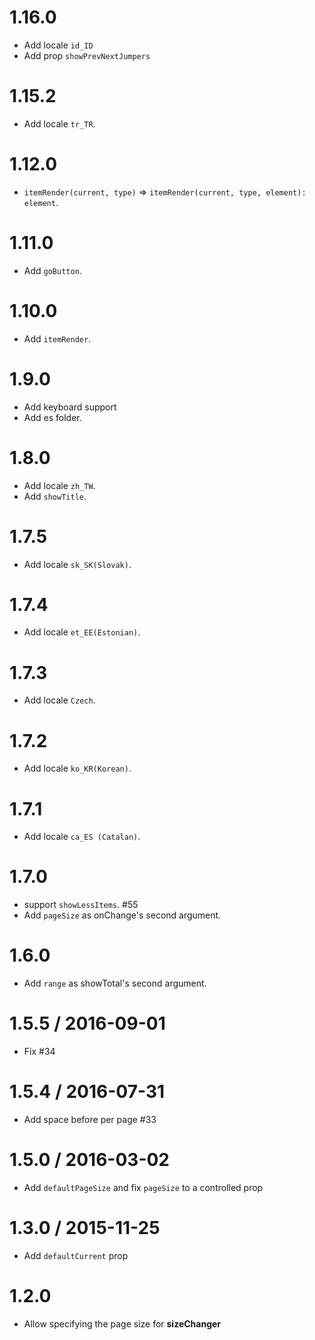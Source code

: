 1.16.0
==================

* Add locale `id_ID`
* Add prop `showPrevNextJumpers`

1.15.2
==================

* Add locale `tr_TR`.

1.12.0
==================

* `itemRender(current, type)` => `itemRender(current, type, element): element`.

1.11.0
==================

* Add `goButton`.

1.10.0
==================

* Add `itemRender`.

1.9.0
==================

* Add keyboard support
* Add es folder.

1.8.0
==================

* Add locale `zh_TW`.
* Add `showTitle`.

1.7.5
==================

* Add locale `sk_SK(Slovak)`.

1.7.4
==================

* Add locale `et_EE(Estonian)`.

1.7.3
==================

* Add locale `Czech`.

1.7.2
==================

* Add locale `ko_KR(Korean)`.

1.7.1
==================

* Add locale `ca_ES (Catalan)`.

1.7.0
==================

* support `showLessItems`. #55
* Add `pageSize` as onChange's second argument.

1.6.0
==================

* Add `range` as showTotal's second argument.

1.5.5 / 2016-09-01
==================

* Fix #34

1.5.4 / 2016-07-31
==================

* Add space before per page #33

1.5.0 / 2016-03-02
==================

* Add `defaultPageSize` and fix `pageSize` to a controlled prop

1.3.0 / 2015-11-25
==================

* Add `defaultCurrent` prop

1.2.0
==================

* Allow specifying the page size for **sizeChanger**
